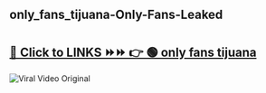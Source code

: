 
 ## only_fans_tijuana-Only-Fans-Leaked

# <h2><a href="https://clipsfans.com/only_fans_tijuana&ref=git">🔗 Click to LINKS ⏩⏩ 👉 🟢 only fans tijuana </a></h2>

<a href="https://clipsfans.com/only_fans_tijuana&ref=git" rel="nofollow" data-target="animated-image.originalLink"><img src="https://i.ibb.co.com/xMMVF88/686577567.gif" alt="Viral Video Original" style="max-width: 100%; display: inline-block;" data-target="animated-image.originalImage"></a>
